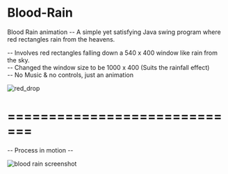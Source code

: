 # Blood-Rain
Blood Rain animation -- A simple yet satisfying Java swing program where red rectangles rain from the heavens.

-- Involves red rectangles falling down a 540 x 400 window like rain from the sky. <br>
-- Changed the window size to be 1000 x 400 (Suits the rainfall effect) <br>
-- No Music & no controls, just an animation

![red_drop](https://user-images.githubusercontent.com/21260839/30390790-2d4fb7ae-98af-11e7-9aab-898a33bb5044.png)

# =============================

-- Process in motion -- 

![blood rain screenshot](https://user-images.githubusercontent.com/21260839/30393894-65731676-98b9-11e7-850e-460e69fcf57a.PNG)
